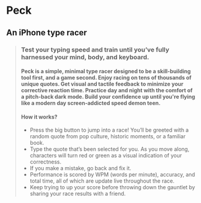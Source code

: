# Peck
## An iPhone type racer

> ### Test your typing speed and train until you’ve fully harnessed your mind, body, and keyboard.
>
> #### Peck is a simple, minimal type racer designed to be a skill-building tool first, and a game second. Enjoy racing on tens of thousands of unique quotes. Get visual and tactile feedback to minimize your corrective reaction time. Practice day and night with the comfort of a pitch-back dark mode. Build your confidence up until you're flying like a modern day screen-addicted speed demon teen.
>
> #### How it works? 
> - Press the big button to jump into a race! You’ll be greeted with a random quote from pop culture, historic moments, or a familiar book. 
> - Type the quote that’s been selected for you. As you move along, characters will turn red or green as a visual indication of your correctness.
> - If you make a mistake, go back and fix it.
> - Performance is scored by WPM (words per minute), accuracy, and total time, all of which are update live throughout the race.
> - Keep trying to up your score before throwing down the gauntlet by sharing your race results with a friend.
